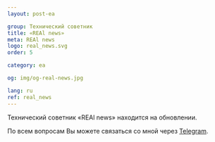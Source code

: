 ```yaml
---
layout: post-ea

group: Технический советник
title: «REAl news»
meta: REAl news
logo: real_news.svg
order: 5

category: ea

og: img/og-real-news.jpg

lang: ru
ref: real_news
---
```


Технический советник «REAl news» находится на обновлении.

По всем вопросам Вы можете связаться со мной через <a href="https://t.me/chutkoy" target="_blank">Telegram</a>.
